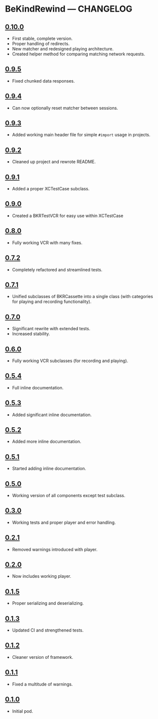 # BeKindRewind — CHANGELOG

## [0.10.0](https://github.com/jzucker2/BeKindRewind/releases/tag/0.10.0)

* First stable, complete version.
* Proper handling of redirects.
* New matcher and redesigned playing architecture.
* Created helper method for comparing matching network requests.

## [0.9.5](https://github.com/jzucker2/BeKindRewind/releases/tag/0.9.5)

* Fixed chunked data responses.

## [0.9.4](https://github.com/jzucker2/BeKindRewind/releases/tag/0.9.4)

* Can now optionally reset matcher between sessions.

## [0.9.3](https://github.com/jzucker2/BeKindRewind/releases/tag/0.9.3)

* Added working main header file for simple `#import` usage in projects.

## [0.9.2](https://github.com/jzucker2/BeKindRewind/releases/tag/0.9.2)

* Cleaned up project and rewrote README.

## [0.9.1](https://github.com/jzucker2/BeKindRewind/releases/tag/0.9.1)

* Added a proper XCTestCase subclass.

## [0.9.0](https://github.com/jzucker2/BeKindRewind/releases/tag/0.9.0)

* Created a BKRTestVCR for easy use within XCTestCase

## [0.8.0](https://github.com/jzucker2/BeKindRewind/releases/tag/0.8.0)

* Fully working VCR with many fixes.

## [0.7.2](https://github.com/jzucker2/BeKindRewind/releases/tag/0.7.2)

* Completely refactored and streamlined tests.

## [0.7.1](https://github.com/jzucker2/BeKindRewind/releases/tag/0.7.1)

* Unified subclasses of BKRCassette into a single class (with categories for playing and recording functionality).

## [0.7.0](https://github.com/jzucker2/BeKindRewind/releases/tag/0.7.0)

* Significant rewrite with extended tests.
* Increased stability.

## [0.6.0](https://github.com/jzucker2/BeKindRewind/releases/tag/0.6.0)

* Fully working VCR subclasses (for recording and playing).

## [0.5.4](https://github.com/jzucker2/BeKindRewind/releases/tag/0.5.4)

* Full inline documentation.

## [0.5.3](https://github.com/jzucker2/BeKindRewind/releases/tag/0.5.3)

* Added significant inline documentation.

## [0.5.2](https://github.com/jzucker2/BeKindRewind/releases/tag/0.5.2)

* Added more inline documentation.

## [0.5.1](https://github.com/jzucker2/BeKindRewind/releases/tag/0.5.1)

* Started adding inline documentation.

## [0.5.0](https://github.com/jzucker2/BeKindRewind/releases/tag/0.5.0)

* Working version of all components except test subclass.

## [0.3.0](https://github.com/jzucker2/BeKindRewind/releases/tag/0.3.0)

* Working tests and proper player and error handling.

## [0.2.1](https://github.com/jzucker2/BeKindRewind/releases/tag/0.2.1)

* Removed warnings introduced with player.

## [0.2.0](https://github.com/jzucker2/BeKindRewind/releases/tag/0.2.0)

* Now includes working player.

## [0.1.5](https://github.com/jzucker2/BeKindRewind/releases/tag/0.1.5)

* Proper serializing and deserializing.

## [0.1.3](https://github.com/jzucker2/BeKindRewind/releases/tag/0.1.3)

* Updated CI and strengthened tests.

## [0.1.2](https://github.com/jzucker2/BeKindRewind/releases/tag/0.1.2)

* Cleaner version of framework.

## [0.1.1](https://github.com/jzucker2/BeKindRewind/releases/tag/0.1.1)

* Fixed a multitude of warnings.

## [0.1.0](https://github.com/jzucker2/BeKindRewind/releases/tag/0.1.0)

* Initial pod.
